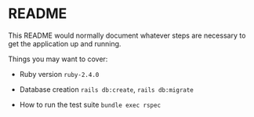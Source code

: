 # README

This README would normally document whatever steps are necessary to get the
application up and running.

Things you may want to cover:

* Ruby version `ruby-2.4.0`

* Database creation  `rails db:create`, `rails db:migrate`

* How to run the test suite `bundle exec rspec`

